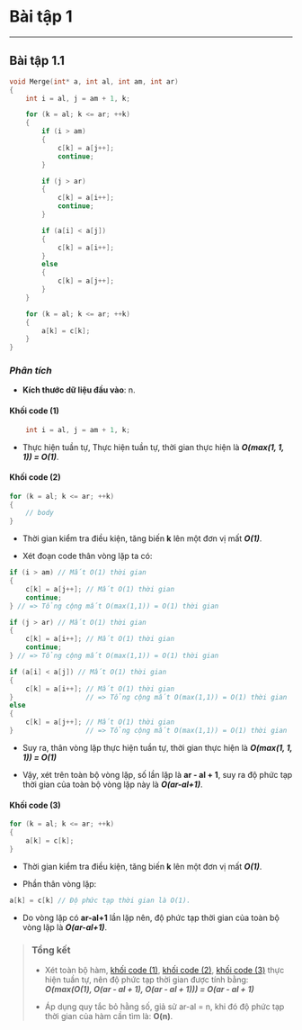 # Bài tập 1

---

## Bài tập 1.1

```c++
void Merge(int* a, int al, int am, int ar)
{
    int i = al, j = am + 1, k; 

    for (k = al; k <= ar; ++k) 
    {
        if (i > am)
        { 
            c[k] = a[j++]; 
            continue;
        } 

        if (j > ar) 
        {
            c[k] = a[i++]; 
            continue;
        } 

        if (a[i] < a[j]) 
        {
            c[k] = a[i++]; 
        }                  
        else
        {
            c[k] = a[j++]; 
        }
    }

    for (k = al; k <= ar; ++k) 
    {
        a[k] = c[k]; 
    }
}
```

### ***Phân tích***

* **Kích thước dữ liệu đầu vào**: n.

#### **Khối code (1)**

```c++
    int i = al, j = am + 1, k;
```

* Thực hiện tuần tự, Thực hiện tuần tự, thời gian thực hiện là ***O(max(1, 1, 1)) = O(1)***.

#### **Khối code (2)**

```c++
for (k = al; k <= ar; ++k)
{
    // body
}
```

* Thời gian kiểm tra điều kiện, tăng biến **k** lên một đơn vị mất ***O(1)***.

* Xét đoạn code thân vòng lặp ta có:

```c++
if (i > am) // Mất O(1) thời gian
{
    c[k] = a[j++]; // Mất O(1) thời gian
    continue;
} // => Tổng cộng mất O(max(1,1)) = O(1) thời gian

if (j > ar) // Mất O(1) thời gian
{
    c[k] = a[i++]; // Mất O(1) thời gian
    continue;
} // => Tổng cộng mất O(max(1,1)) = O(1) thời gian

if (a[i] < a[j]) // Mất O(1) thời gian
{
    c[k] = a[i++]; // Mất O(1) thời gian
}                  // => Tổng cộng mất O(max(1,1)) = O(1) thời gian
else
{
    c[k] = a[j++]; // Mất O(1) thời gian
}                  // => Tổng cộng mất O(max(1,1)) = O(1) thời gian
```

* Suy ra, thân vòng lặp thực hiện tuần tự, thời gian thực hiện là ***O(max(1, 1, 1)) = O(1)***

* Vậy, xét trên toàn bộ vòng lặp, số lần lặp là **ar - al + 1**, suy ra độ phức tạp thời gian của toàn bộ vòng lặp này là ***O(ar-al+1)***.

#### **Khối code (3)**

```c++
for (k = al; k <= ar; ++k) 
{
    a[k] = c[k]; 
}
```

* Thời gian kiểm tra điều kiện, tăng biến **k** lên một đơn vị mất ***O(1)***.

* Phần thân vòng lặp:

```c++
a[k] = c[k] // Độ phức tạp thời gian là O(1).
```

* Do vòng lặp có **ar-al+1** lần lặp nên, độ phức tạp thời gian của toàn bộ vòng lặp là ***O(ar-al+1)***.

> ### Tổng kết
>
> * Xét toàn bộ hàm, [khối code (1)](#khối-code-1), [khối code (2)](#khối-code-2), [khối code (3)](#khối-code-3) thực hiện tuần tự, nên độ phức tạp thời gian được tính bằng: ***O(max(O(1), O(ar - al + 1), O(ar - al + 1))) = O(ar - al + 1)***
>
> * Áp dụng quy tắc bỏ hằng số, giả sử ar-al = n, khi đó độ phức tạp thời gian của hàm cần tìm là: **O(n)**.
